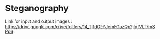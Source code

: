 # Steganography
Link for input and output images : https://drive.google.com/drive/folders/14_Tj1dO9YJemFGazQpYjIqfVLT7mSPp6

